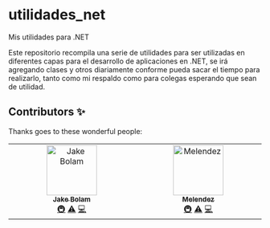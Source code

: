# utilidades_net
Mis utilidades para .NET


Este repositorio recompila una serie de utilidades para ser utilizadas en diferentes
capas para el desarrollo de aplicaciones en .NET, se irá agregando clases y otros
diariamente conforme pueda sacar el tiempo para realizarlo, tanto como mi respaldo como
para colegas esperando que sean de utilidad.

## Contributors ✨

Thanks goes to these wonderful people:

<!-- ALL-CONTRIBUTORS-LIST:START - Do not remove or modify this section -->
<!-- prettier-ignore-start -->
<!-- markdownlint-disable -->
<table>
  <tbody>
    <tr>
      <td align="center" valign="top" width="14.28%"><a href="https://jakebolam.com"><img src="https://avatars.githubusercontent.com/u/3534236?v=4?s=100" width="100px;" alt="Jake Bolam"/><br /><sub><b>Jake Bolam</b></sub></a><br /><a href="#infra-jakebolam" title="Infrastructure (Hosting, Build-Tools, etc)">🚇</a> <a href="https://github.com/davidmelendez/utilidades_net/commits?author=jakebolam" title="Tests">⚠️</a> <a href="https://github.com/davidmelendez/utilidades_net/commits?author=jakebolam" title="Code">💻</a></td>
      <td align="center" valign="top" width="14.28%"><a href="https://github.com/davidmelendez"><img src="https://avatars.githubusercontent.com/u/3834272?v=4?s=100" width="100px;" alt="Melendez"/><br /><sub><b>Melendez</b></sub></a><br /><a href="#infra-davidmelendez" title="Infrastructure (Hosting, Build-Tools, etc)">🚇</a> <a href="https://github.com/davidmelendez/utilidades_net/commits?author=davidmelendez" title="Tests">⚠️</a> <a href="https://github.com/davidmelendez/utilidades_net/commits?author=davidmelendez" title="Code">💻</a></td>
    </tr>
  </tbody>
</table>

<!-- markdownlint-restore -->
<!-- prettier-ignore-end -->

<!-- ALL-CONTRIBUTORS-LIST:END -->


